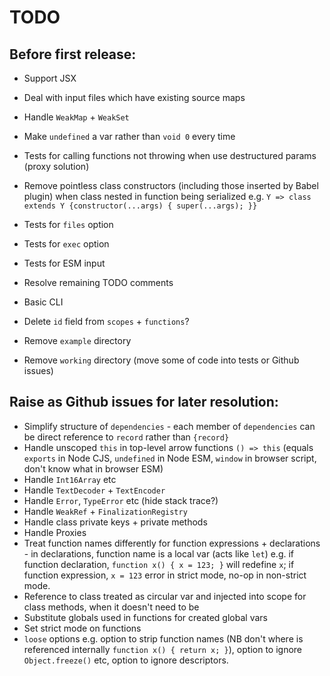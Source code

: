 # TODO

## Before first release:

* Support JSX
* Deal with input files which have existing source maps
* Handle `WeakMap` + `WeakSet`
* Make `undefined` a var rather than `void 0` every time
* Tests for calling functions not throwing when use destructured params (proxy solution)
* Remove pointless class constructors (including those inserted by Babel plugin) when class nested in function being serialized e.g. `Y => class extends Y {constructor(...args) { super(...args); }}`
* Tests for `files` option
* Tests for `exec` option
* Tests for ESM input
* Resolve remaining TODO comments
* Basic CLI

* Delete `id` field from `scopes` + `functions`?
* Remove `example` directory
* Remove `working` directory (move some of code into tests or Github issues)

## Raise as Github issues for later resolution:

* Simplify structure of `dependencies` - each member of `dependencies` can be direct reference to `record` rather than `{record}`
* Handle unscoped `this` in top-level arrow functions `() => this` (equals `exports` in Node CJS, `undefined` in Node ESM, `window` in browser script, don't know what in browser ESM)
* Handle `Int16Array` etc
* Handle `TextDecoder` + `TextEncoder`
* Handle `Error`, `TypeError` etc (hide stack trace?)
* Handle `WeakRef` + `FinalizationRegistry`
* Handle class private keys + private methods
* Handle Proxies
* Treat function names differently for function expressions + declarations - in declarations, function name is a local var (acts like `let`) e.g. if function declaration, `function x() { x = 123; }` will redefine `x`; if function expression, `x = 123` error in strict mode, no-op in non-strict mode.
* Reference to class treated as circular var and injected into scope for class methods, when it doesn't need to be
* Substitute globals used in functions for created global vars
* Set strict mode on functions
* `loose` options e.g. option to strip function names (NB don't where is referenced internally `function x() { return x; }`), option to ignore `Object.freeze()` etc, option to ignore descriptors.

